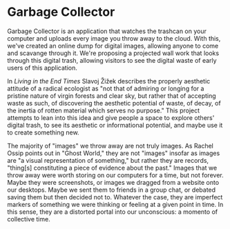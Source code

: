 # Garbage Collector

Garbage Collector is an application that watches the trashcan on your computer and uploads every image you throw away to the cloud. With this, we've created an online dump for digital images, allowing anyone to come and scavange through it. We're proposing a projected wall work that looks through this digital trash, allowing visitors to see the digital waste of early users of this application.

In _Living in the End Times_ Slavoj Žižek describes the properly aesthetic attitude of a radical ecologist as "not that of admiring or longing for a pristine nature of virgin forests and clear sky, but rather that of accepting waste as such, of discovering the aesthetic potential of waste, of decay, of the inertia of rotten material which serves no purpose." This project attempts to lean into this idea and give people a space to explore others' digital trash, to see its aesthetic or informational potential, and maybe use it to create something new.

The majority of "images" we throw away are not truly images. As Rachel Ossip points out in "Ghost World," they are not "images" insofar as images are "a visual representation of something," but rather they are records, "thing[s] constituting a piece of evidence about the past." Images that we throw away were worth storing on our computers for a time, but not forever. Maybe they were screenshots, or images we dragged from a website onto our desktops. Maybe we sent them to friends in a group chat, or debated saving them but then decided not to. Whatever the case, they are imperfect markers of something we were thinking or feeling at a given point in time. In this sense, they are a distorted portal into our unconscious: a momento of collective time.
